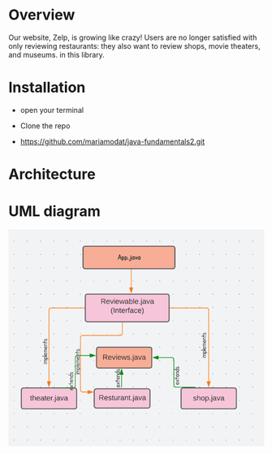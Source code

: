 # Overview
Our website, Zelp, is growing like crazy! Users are no longer satisfied with only reviewing restaurants: they also want to review shops, movie theaters, and museums.
in this library.

# Installation
* open your terminal

* Clone the repo
* https://github.com/mariamodat/java-fundamentals2.git


# Architecture
# UML diagram
![img](dia.png)

